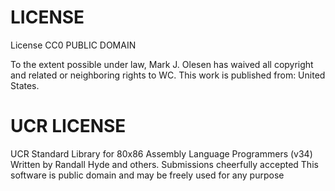 
# LICENSE

 License CC0 PUBLIC DOMAIN

 To the extent possible under law, Mark J. Olesen has waived all copyright 
 and related or neighboring rights to WC. This work is published 
 from: United States.

# UCR LICENSE

UCR Standard Library for 80x86 Assembly Language Programmers (v34) 
Written by Randall Hyde and others.  Submissions cheerfully accepted
This software is public domain and may be freely used for any purpose

